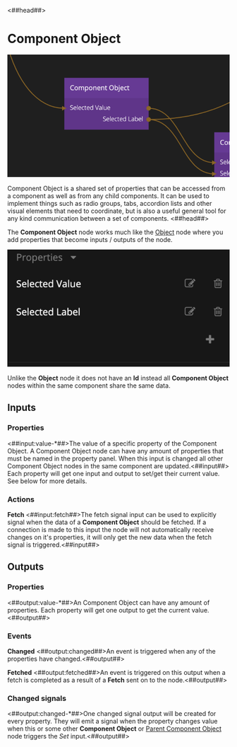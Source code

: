 <##head##>

# Component Object

![](component-object.png ':class=img-size-m')

Component Object is a shared set of properties that can be accessed from a component as well as from any child components. It can be used to implement things such as radio groups, tabs, accordion lists and other visual elements that need to coordinate, but is also a useful general tool for any kind communication between a set of components.
<##head##>

The **Component Object** node works much like the [Object](/nodes/data/object/object/) node where you add properties that become inputs / outputs of the node.

![](component-object-props.png ':class=img-size-m')

Unlike the **Object** node it does not have an **Id** instead all **Component Object** nodes within the same component share the same data.

## Inputs

### Properties

<##input:value-\*##>The value of a specific property of the Component Object. A Component Object node can have any amount of properties that must be named in the property panel. When this input is changed all other Component Object nodes in the same component are updated.<##input##> Each property will get one input and output to set/get their current value. See below for more details.

### Actions

**Fetch**
<##input:fetch##>The fetch signal input can be used to explicitly signal when the data of a **Component Object** should be fetched. If a connection is made to this input the node will not automatically receive changes on it's properties, it will only get the new data when the fetch signal is triggered.<##input##>

## Outputs

### Properties

<##output:value-\*##>An Component Object can have any amount of properties. Each property will get one output to get the current value.<##output##>

### Events

**Changed**
<##output:changed##>An event is triggered when any of the properties have changed.<##output##>

**Fetched**
<##output:fetched##>An event is triggered on this output when a fetch is completed as a result of a **Fetch** sent on to the node.<##output##>

### Changed signals

<##output:changed-\*##>One changed signal output will be created for every property. They will emit a signal when the property changes value when this or some other **Component Object** or [Parent Component Object](/nodes/component-utilities/parent-component-object/README.md) node triggers the _Set_ input.<##output##>

